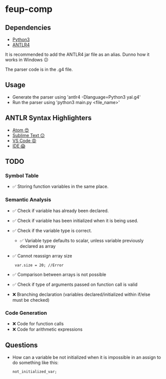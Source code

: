 
# feup-comp

## Dependencies
 * [Python3](https://www.python.org/downloads/)
 * [ANTLR4](https://github.com/antlr/antlr4/blob/master/doc/getting-started.md)

It is recommended to add the ANTLR4 jar file as an alias. Dunno how it works in Windows :confused:

The parser code is in the .g4 file.

## Usage
 * Generate the parser using 'antlr4 -Dlanguage=Python3 yal.g4'
 * Run the parser using 'python3 main.py <file_name>'


## ANTLR Syntax Highlighters
 * [Atom :heart_eyes: ](https://atom.io/packages/language-antlr)
 * [Sublime Text :neutral_face:](https://github.com/iuliux/SublimeText2-Antlr-syntax)
 * [VS Code :rage: ](https://marketplace.visualstudio.com/items?itemName=mike-lischke.vscode-antlr4)
 * [IDE :scream: ](http://www.antlr.org/tools.html)

## TODO

### Symbol Table

 - :white_check_mark: Storing function variables in the same place.

### Semantic Analysis

 - :white_check_mark: Check if variable has already been declared.
 - :white_check_mark: Check if variable has been initialized when it is being used.
 - :white_check_mark: Check if the variable type is correct.
   - :white_check_mark: Variable type defaults to scalar, unless variable previously declared as array
 - :white_check_mark: Cannot reassign array size

        var.size = 20; //Error

 - :white_check_mark: Comparison between arrays is not possible
 - :white_check_mark: Check if type of arguments passed on function call is valid
 - :x: Branching declaration (variables declared/initialized within if/else must be checked)

 ### Code Generation
 - :x: Code for function calls
 - :x: Code for arithmetic expressions


## Questions
  - How can a variable be not initialized when it is impossible in an assign to do something like this:

        not_initialized_var;
